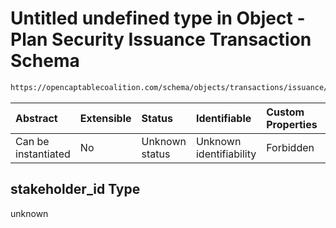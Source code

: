# Untitled undefined type in Object - Plan Security Issuance Transaction Schema

```txt
https://opencaptablecoalition.com/schema/objects/transactions/issuance/plan_security_issuance#/properties/stakeholder_id
```



| Abstract            | Extensible | Status         | Identifiable            | Custom Properties | Additional Properties | Access Restrictions | Defined In                                                                                                                              |
| :------------------ | :--------- | :------------- | :---------------------- | :---------------- | :-------------------- | :------------------ | :-------------------------------------------------------------------------------------------------------------------------------------- |
| Can be instantiated | No         | Unknown status | Unknown identifiability | Forbidden         | Allowed               | none                | [PlanSecurityIssuance.schema.json*](../../schema/objects/transactions/issuance/PlanSecurityIssuance.schema.json "open original schema") |

## stakeholder_id Type

unknown
